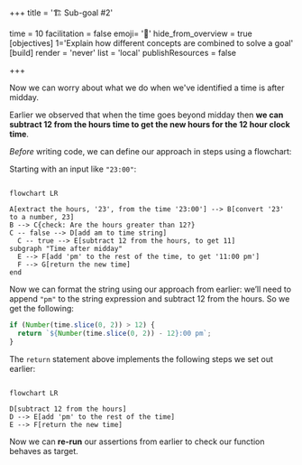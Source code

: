 +++
title = '🏗️ Sub-goal #2'

time = 10
facilitation = false
emoji= '🧩'
hide_from_overview = true
[objectives]
    1='Explain how different concepts are combined to solve a goal'
[build]
  render = 'never'
  list = 'local'
  publishResources = false

+++

Now we can worry about what we do when we've identified a time is after midday.

Earlier we observed that when the time goes beyond midday then **we can subtract 12 from the hours time to get the new hours for the 12 hour clock time**.

_Before_ writing code, we can define our approach in steps using a flowchart:

Starting with an input like `"23:00"`:

```mermaid

flowchart LR

A[extract the hours, '23', from the time '23:00'] --> B[convert '23' to a number, 23]
B --> C{check: Are the hours greater than 12?}
C -- false --> D[add am to time string]
  C -- true --> E[subtract 12 from the hours, to get 11]
subgraph "Time after midday"
  E --> F[add 'pm' to the rest of the time, to get '11:00 pm']
  F --> G[return the new time]
end
```

Now we can format the string using our approach from earlier:
we’ll need to append `"pm"` to the string expression and subtract 12 from the hours. So we get the following:

```js
if (Number(time.slice(0, 2)) > 12) {
  return `${Number(time.slice(0, 2)) - 12}:00 pm`;
}
```

The `return` statement above implements the following steps we set out earlier:

```mermaid

flowchart LR

D[subtract 12 from the hours]
D --> E[add 'pm' to the rest of the time]
E --> F[return the new time]

```

Now we can **re-run** our assertions from earlier to check our function behaves as target.
